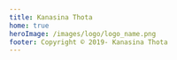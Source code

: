 ```yaml
---
title: Kanasina Thota
home: true
heroImage: /images/logo/logo_name.png
footer: Copyright © 2019- Kanasina Thota
---
```


<!-- <div style="text-align: center; padding-bottom: 5px"></div> -->

<div class="features" style="text-align: center">
  <div class="feature">
    <!-- <img :src="$withBase('/images/icon/chef.png')"  width="50px" alt="chef"> -->
    <!-- <Summary path="/recipes" title="Recipe" icon="recipe.png"/> -->
  </div>
  <div class="feature">
    <!-- <Summary path="/medicines" title="Medicines" icon="medicine.png"/> -->
  </div>
  <div class="feature">
    <!-- <Summary path="/poems" title="Poems" icon="poem.png"/> -->
  </div>
</div>
